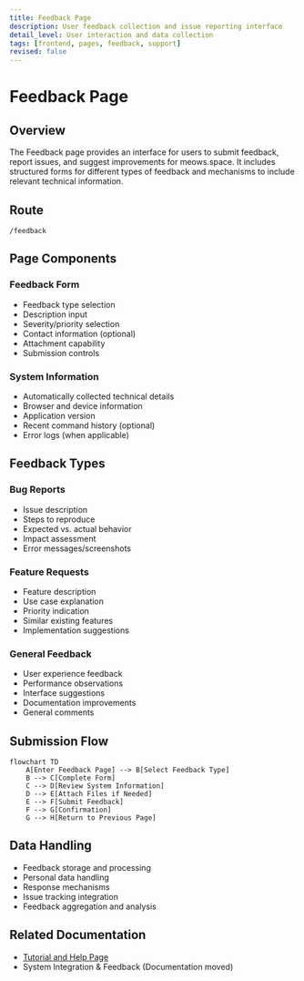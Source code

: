 ```yaml
---
title: Feedback Page
description: User feedback collection and issue reporting interface
detail_level: User interaction and data collection
tags: [frontend, pages, feedback, support]
revised: false
---
```


# Feedback Page

## Overview

The Feedback page provides an interface for users to submit feedback, report issues, and suggest improvements for meows.space. It includes structured forms for different types of feedback and mechanisms to include relevant technical information.

## Route

```text
/feedback
```

## Page Components

### Feedback Form

- Feedback type selection
- Description input
- Severity/priority selection
- Contact information (optional)
- Attachment capability
- Submission controls

### System Information

- Automatically collected technical details
- Browser and device information
- Application version
- Recent command history (optional)
- Error logs (when applicable)

## Feedback Types

### Bug Reports

- Issue description
- Steps to reproduce
- Expected vs. actual behavior
- Impact assessment
- Error messages/screenshots

### Feature Requests

- Feature description
- Use case explanation
- Priority indication
- Similar existing features
- Implementation suggestions

### General Feedback

- User experience feedback
- Performance observations
- Interface suggestions
- Documentation improvements
- General comments

## Submission Flow

```mermaid
flowchart TD
    A[Enter Feedback Page] --> B[Select Feedback Type]
    B --> C[Complete Form]
    C --> D[Review System Information]
    D --> E[Attach Files if Needed]
    E --> F[Submit Feedback]
    F --> G[Confirmation]
    G --> H[Return to Previous Page]
```

## Data Handling

- Feedback storage and processing
- Personal data handling
- Response mechanisms
- Issue tracking integration
- Feedback aggregation and analysis

## Related Documentation

- [Tutorial and Help Page](help.md)
- System Integration & Feedback (Documentation moved)
